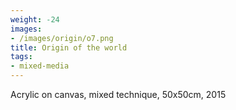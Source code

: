 ```yaml
---
weight: -24
images:
- /images/origin/o7.png
title: Origin of the world
tags:
- mixed-media
---
```

Acrylic on canvas, mixed technique, 50x50cm, 2015
